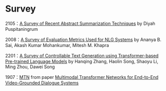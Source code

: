 # Survey
2105：[A Survey of Recent Abstract Summarization Techniques](https://arxiv.org/abs/2105.00824.pdf) by Diyah Puspitaningrum

2008：[A Survey of Evaluation Metrics Used for NLG Systems](https://arxiv.org/abs/2008.12009.pdf) by Ananya B. Sai, Akash Kumar Mohankumar, Mitesh M. Khapra

2201：[A Survey of Controllable Text Generation using Transformer-based Pre-trained Language Models](https://arxiv.org/abs/2201.05337v1) by Hanqing Zhang, Haolin Song, Shaoyu Li, Ming Zhou, Dawei Song  

1907：[MTN](https://github.com/henryhungle/MTN) from paper [Multimodal Transformer Networks for End-to-End Video-Grounded Dialogue Systems](https://arxiv.org/abs/1907.01166)  




